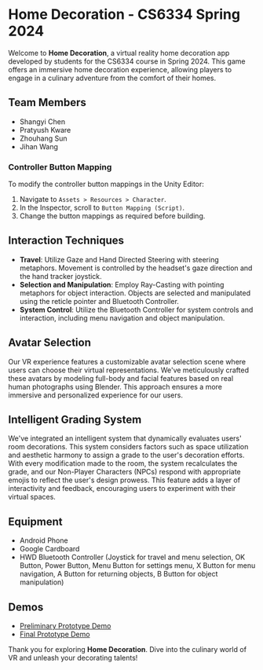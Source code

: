 # Home Decoration - CS6334 Spring 2024

Welcome to **Home Decoration**, a virtual reality home decoration app developed by students for the CS6334 course in Spring 2024. This game offers an immersive home decoration experience, allowing players to engage in a culinary adventure from the comfort of their homes.

## Team Members
- Shangyi Chen
- Pratyush Kware
- Zhouhang Sun
- Jihan Wang


### Controller Button Mapping
To modify the controller button mappings in the Unity Editor:
1. Navigate to `Assets > Resources > Character`.
2. In the Inspector, scroll to `Button Mapping (Script)`.
3. Change the button mappings as required before building.

## Interaction Techniques
- **Travel**: Utilize Gaze and Hand Directed Steering with steering metaphors. Movement is controlled by the headset's gaze direction and the hand tracker joystick.
- **Selection and Manipulation**: Employ Ray-Casting with pointing metaphors for object interaction. Objects are selected and manipulated using the reticle pointer and Bluetooth Controller.
- **System Control**: Utilize the Bluetooth Controller for system controls and interaction, including menu navigation and object manipulation.

## Avatar Selection
Our VR experience features a customizable avatar selection scene where users can choose their virtual representations. We've meticulously crafted these avatars by modeling full-body and facial features based on real human photographs using Blender. This approach ensures a more immersive and personalized experience for our users.

## Intelligent Grading System
We've integrated an intelligent system that dynamically evaluates users' room decorations. This system considers factors such as space utilization and aesthetic harmony to assign a grade to the user's decoration efforts. With every modification made to the room, the system recalculates the grade, and our Non-Player Characters (NPCs) respond with appropriate emojis to reflect the user's design prowess. This feature adds a layer of interactivity and feedback, encouraging users to experiment with their virtual spaces.




## Equipment
- Android Phone
- Google Cardboard
- HWD Bluetooth Controller (Joystick for travel and menu selection, OK Button, Power Button, Menu Button for settings menu, X Button for menu navigation, A Button for returning objects, B Button for object manipulation)

## Demos
- [Preliminary Prototype Demo](https://www.youtube.com/watch?v=8IgeLQmDzME)
- [Final Prototype Demo](https://www.youtube.com/watch?v=C5bu_1EK5XU)

Thank you for exploring **Home Decoration**. Dive into the culinary world of VR and unleash your decorating talents!
